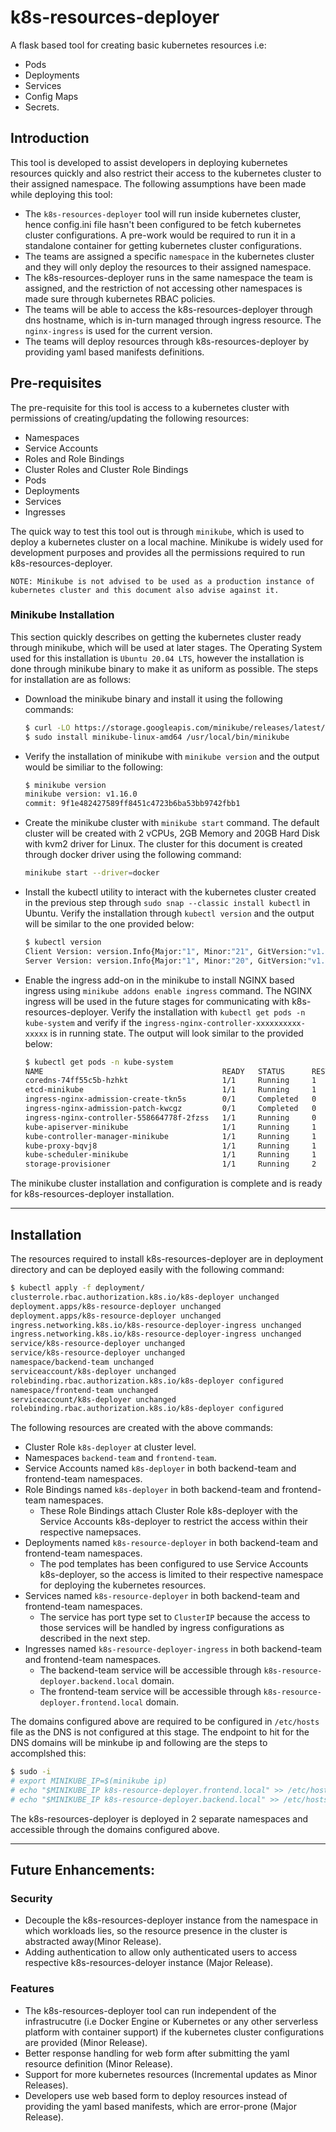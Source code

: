 # k8s-resources-deployer
A flask based tool for creating basic kubernetes resources i.e:

- Pods
- Deployments
- Services
- Config Maps
- Secrets.

## Introduction

This tool is developed to assist developers in deploying kubernetes resources quickly and also restrict their access to the kubernetes cluster to their assigned namespace. The following assumptions have been made while deploying this tool:

- The `k8s-resources-deployer` tool will run inside kubernetes cluster, hence config.ini file hasn't been configured to be fetch kubernetes cluster configurations. A pre-work would be required to run it in a standalone container for getting kubernetes cluster configurations.
- The teams are assigned a specific `namespace` in the kubernetes cluster and they will only deploy the resources to their assigned namespace.
- The k8s-resources-deployer runs in the same namespace the team is assigned, and the restriction of not accessing other namespaces is made sure through kubernetes RBAC policies.
- The teams will be able to access the k8s-resources-deployer through dns hostname, which is in-turn managed through ingress resource. The `nginx-ingress` is used for the current version.
- The teams will deploy resources through k8s-resources-deployer by providing yaml based manifests definitions.


## Pre-requisites

The pre-requisite for this tool is access to a kubernetes cluster with permissions of creating/updating the following resources:

- Namespaces
- Service Accounts
- Roles and Role Bindings
- Cluster Roles and Cluster Role Bindings
- Pods
- Deployments
- Services
- Ingresses

The quick way to test this tool out is through `minikube`, which is used to deploy a kubernetes cluster on a local machine. Minikube is widely used for development purposes and provides all the permissions required to run k8s-resources-deployer.

`NOTE: Minikube is not advised to be used as a production instance of kubernetes cluster and this document also advise against it.`


### Minikube Installation

This section quickly describes on getting the kubernetes cluster ready through minikube, which will be used at later stages. The Operating System used for this installation is `Ubuntu 20.04 LTS`, however the installation is done through minikube binary to make it as uniform as possible. The steps for installation are as follows:

- Download the minikube binary and install it using the following commands:
  ```bash
  $ curl -LO https://storage.googleapis.com/minikube/releases/latest/minikube-linux-amd64
  $ sudo install minikube-linux-amd64 /usr/local/bin/minikube
  ```

- Verify the installation of minikube with `minikube version` and the output would be similiar to the following:
  ```bash
  $ minikube version
  minikube version: v1.16.0
  commit: 9f1e482427589ff8451c4723b6ba53bb9742fbb1
  ```

- Create the minikube cluster with `minikube start` command. The default cluster will be created with 2 vCPUs, 2GB Memory and 20GB Hard Disk with kvm2 driver for Linux. The cluster for this document is created through docker driver using the following command:
  ```bash
  minikube start --driver=docker
  ```

- Install the kubectl utility to interact with the kubernetes cluster created in the previous step through `sudo snap --classic install kubectl` in Ubuntu. Verify the installation through `kubectl version` and the output will be similar to the one provided below:
  ```bash
  $ kubectl version
  Client Version: version.Info{Major:"1", Minor:"21", GitVersion:"v1.21.1", GitCommit:"5e58841cce77d4bc13713ad2b91fa0d961e69192", GitTreeState:"clean", BuildDate:"2021-05-13T02:40:46Z", GoVersion:"go1.16.3", Compiler:"gc", Platform:"linux/amd64"}
  Server Version: version.Info{Major:"1", Minor:"20", GitVersion:"v1.20.0", GitCommit:"af46c47ce925f4c4ad5cc8d1fca46c7b77d13b38", GitTreeState:"clean", BuildDate:"2020-12-08T17:51:19Z", GoVersion:"go1.15.5", Compiler:"gc", Platform:"linux/amd64"}
  ```

- Enable the ingress add-on in the minikube to install NGINX based ingress using `minikube addons enable ingress` command. The NGINX ingress will be used in the future stages for communicating with k8s-resources-deployer. Verify the installation with `kubectl get pods -n kube-system` and verify if the `ingress-nginx-controller-xxxxxxxxxx-xxxxx` is in running state. The output will look similar to the provided below:

  ```bash
  $ kubectl get pods -n kube-system
  NAME                                        READY   STATUS      RESTARTS   AGE
  coredns-74ff55c5b-hzhkt                     1/1     Running     1          5d4h
  etcd-minikube                               1/1     Running     1          5d4h
  ingress-nginx-admission-create-tkn5s        0/1     Completed   0          157m
  ingress-nginx-admission-patch-kwcgz         0/1     Completed   0          157m
  ingress-nginx-controller-558664778f-2fzss   1/1     Running     0          157m
  kube-apiserver-minikube                     1/1     Running     1          5d4h
  kube-controller-manager-minikube            1/1     Running     1          5d4h
  kube-proxy-bqvj8                            1/1     Running     1          5d4h
  kube-scheduler-minikube                     1/1     Running     1          5d4h
  storage-provisioner                         1/1     Running     2          5d4h2
  ```

The minikube cluster installation and configuration is complete and is ready for k8s-resources-deployer installation.


---


## Installation
The resources required to install k8s-resources-deployer are in deployment directory and can be deployed easily with the following command:

```bash
$ kubectl apply -f deployment/
clusterrole.rbac.authorization.k8s.io/k8s-deployer unchanged
deployment.apps/k8s-resource-deployer unchanged
deployment.apps/k8s-resource-deployer unchanged
ingress.networking.k8s.io/k8s-resource-deployer-ingress unchanged
ingress.networking.k8s.io/k8s-resource-deployer-ingress unchanged
service/k8s-resource-deployer unchanged
service/k8s-resource-deployer unchanged
namespace/backend-team unchanged
serviceaccount/k8s-deployer unchanged
rolebinding.rbac.authorization.k8s.io/k8s-deployer configured
namespace/frontend-team unchanged
serviceaccount/k8s-deployer unchanged
rolebinding.rbac.authorization.k8s.io/k8s-deployer configured
```

The following resources are created with the above commands:
- Cluster Role `k8s-deployer` at cluster level.
- Namespaces `backend-team` and `frontend-team`.
- Service Accounts named `k8s-deployer` in both backend-team and frontend-team namespaces.
- Role Bindings named `k8s-deployer` in both backend-team and frontend-team namespaces.
  - These Role Bindings attach Cluster Role k8s-deployer with the Service Accounts k8s-deployer to restrict the access within their respective namepsaces.
- Deployments named `k8s-resource-deployer` in both backend-team and frontend-team namespaces.
  - The pod templates has been configured to use Service Accounts k8s-deployer, so the access is limited to their respective namespace for deploying the kubernetes resources.
- Services named `k8s-resource-deployer` in both backend-team and frontend-team namespaces.
  - The service has port type set to `ClusterIP` because the access to those services will be handled by ingress configurations as described in the next step.
- Ingresses named `k8s-resource-deployer-ingress` in both backend-team and frontend-team namespaces.
  - The backend-team service will be accessible through `k8s-resource-deployer.backend.local` domain.
  - The frontend-team service will be accessible through `k8s-resource-deployer.frontend.local` domain.

The domains configured above are required to be configured in `/etc/hosts` file as the DNS is not configured at this stage. The endpoint to hit for the DNS domains will be minkube ip and following are the steps to accomplshed this:
```bash
$ sudo -i
# export MINIKUBE_IP=$(minikube ip)
# echo "$MINIKUBE_IP k8s-resource-deployer.frontend.local" >> /etc/hosts
# echo "$MINIKUBE_IP k8s-resource-deployer.backend.local" >> /etc/hosts
```

The k8s-resources-deployer is deployed in 2 separate namespaces and accessible through the domains configured above.


---
## Future Enhancements:
### Security
- Decouple the k8s-resources-deployer instance from the namespace in which workloads lies, so the resource presence in the cluster is abstracted away(Minor Release).
- Adding authentication to allow only authenticated users to access respective k8s-resources-deloyer instance (Major Release).
### Features
- The k8s-resources-deployer tool can run independent of the infrastrucutre (i.e Docker Engine or Kubernetes or any other serverless platform with container support) if the kubernetes cluster configurations are provided (Minor Release).
- Better response handling for web form after submitting the yaml resource definition (Minor Release).
- Support for more kubernetes resources (Incremental updates as Minor Releases).
- Developers use web based form to deploy resources instead of providing the yaml based manifests, which are error-prone (Major Release).